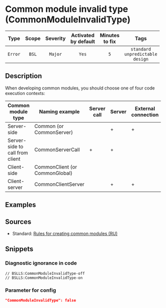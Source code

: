 # Common module invalid type (CommonModuleInvalidType)

 |  Type   | Scope | Severity | Activated<br>by default | Minutes<br>to fix |                         Tags                          |
 |:-------:|:-----:|:--------:|:-----------------------------:|:-----------------------:|:-----------------------------------------------------:|
 | `Error` | `BSL` | `Major`  |             `Yes`             |           `5`           | `standard`<br>`unpredictable`<br>`design` | 

<!-- Блоки выше заполняются автоматически, не трогать -->
## Description

When developing common modules, you should choose one of four code execution contexts:

| Common module type              | Naming example                 | Server call | Server | External connection | Client (Ordinary application) | Client (Managed application) |
| ------------------------------- | ------------------------------ | ----------- | ------ | ------------------- | ----------------------------- | ---------------------------- |
| Server-side                     | Common (or CommonServer)       |             | +      | +                   | +                             |                              |
| Server-side to call from client | CommonServerCall               | +           | +      |                     |                               |                              |
| Client-side                     | CommonClient (or CommonGlobal) |             |        |                     | +                             | +                            |
| Client-server                   | CommonClientServer             |             | +      | +                   | +                             | +                            |


## Examples
<!-- В данном разделе приводятся примеры, на которые диагностика срабатывает, а также можно привести пример, как можно исправить ситуацию -->

## Sources

* Standard: [Rules for creating common modules (RU)](https://its.1c.ru/db/v8std#content:469:hdoc:1.2)

## Snippets

<!-- Блоки ниже заполняются автоматически, не трогать -->
### Diagnostic ignorance in code

```bsl
// BSLLS:CommonModuleInvalidType-off
// BSLLS:CommonModuleInvalidType-on
```

### Parameter for config

```json
"CommonModuleInvalidType": false
```
